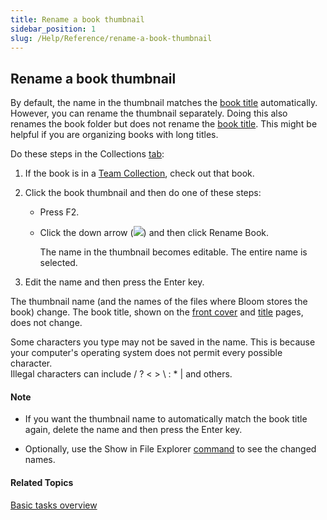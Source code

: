```yaml
---
title: Rename a book thumbnail
sidebar_position: 1
slug: /Help/Reference/rename-a-book-thumbnail
---
```


## Rename a book thumbnail

By default, the name in the thumbnail matches the [book title](../../Concepts/Book_Title.md) automatically. However, you can rename the thumbnail separately. Doing this also renames the book folder but does not rename the [book title](../../Concepts/Book_Title.md). This might be helpful if you are organizing books with long titles.

Do these steps in the Collections [tab](../../User_Interface/Tabs/Tabs_overview.md):

1.  If the book is in a [Team Collection](Team_Collections/Team_Collections_overview.md), check out that book.
    
2.  Click the book thumbnail and then do one of these steps:
    
    -   Press F2.
        
    -   Click the down arrow (![](/ref-docs-assets/images/User_Interface/Tabs/WhiteDownArrow.png)) and then click Rename Book.
        
        The name in the thumbnail becomes editable. The entire name is selected.
        
3.  Edit the name and then press the Enter key.
    

The thumbnail name (and the names of the files where Bloom stores the book) change. The book title, shown on the [front cover](../../Concepts/Front_Cover_page.md) and [title](../../Concepts/Book_Title.md) pages, does not change.

Some characters you type may not be saved in the name. This is because your computer's operating system does not permit every possible character.  
Illegal characters can include / ? < > \\ : \* | and others.

#### Note

-   If you want the thumbnail name to automatically match the book title again, delete the name and then press the Enter key.
    
-   Optionally, use the Show in File Explorer [command](../../User_Interface/Tabs/Collections_tab_commands.md) to see the changed names.
    

#### Related Topics

[Basic tasks overview](Basic_tasks_overview.md)